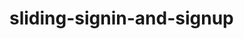 # sliding-signin-and-signup
<!-- Based on Sliding Sign In & Sign Up Form by Brad Traversy (2019)
see: https://www.youtube.com/watch?v=mUdo6w87rh4 -->
